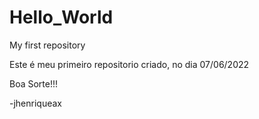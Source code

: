 # Hello_World
 My first repository 

Este é meu primeiro repositorio criado, no dia 07/06/2022

Boa Sorte!!!

-jhenriqueax